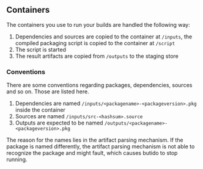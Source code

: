 ## Containers

The containers you use to run your builds are handled the following way:

1. Dependencies and sources are copied to the container at `/inputs`,
   the compiled packaging script is copied to the container at `/script`
2. The script is started
3. The result artifacts are copied from `/outputs` to the staging store


### Conventions

There are some conventions regarding packages, dependencies, sources and so
on. Those are listed here.

1. Dependencies are named `/inputs/<packagename>-<packageversion>.pkg` inside the container
2. Sources are named `/inputs/src-<hashsum>.source`
3. Outputs are expected to be named `/outputs/<packagename>-<packageversion>.pkg`

The reason for the names lies in the artifact parsing mechanism.
If the package is named differently, the artifact parsing mechanism is not able
to recognize the package and might fault, which causes butido to stop running.

